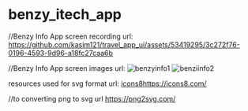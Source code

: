 # benzy_itech_app

//Benzy Info App screen recording url:
https://github.com/kasim121/travel_app_ui/assets/53419295/3c272f76-0196-4593-9d96-a18fc27caa6b

//Benzy Info App screen images url:
![benzyinfo1](https://github.com/kasim121/travel_app_ui/assets/53419295/7320d0bb-9d27-4295-915b-311c9e026dac)
![benziinfo2](https://github.com/kasim121/travel_app_ui/assets/53419295/bdc3b696-77fe-4755-a88c-493d4d01d4b8)


resources used for svg format url:
[icons8](https://icons8.com/)https://icons8.com/

//to converting png to svg url
https://png2svg.com/



